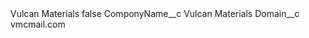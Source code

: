 <?xml version="1.0" encoding="UTF-8"?>
<CustomMetadata xmlns="http://soap.sforce.com/2006/04/metadata" xmlns:xsi="http://www.w3.org/2001/XMLSchema-instance" xmlns:xsd="http://www.w3.org/2001/XMLSchema">
    <label>Vulcan Materials</label>
    <protected>false</protected>
    <values>
        <field>ComponyName__c</field>
        <value xsi:type="xsd:string">Vulcan Materials</value>
    </values>
    <values>
        <field>Domain__c</field>
        <value xsi:type="xsd:string">vmcmail.com</value>
    </values>
</CustomMetadata>
